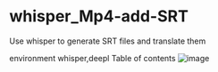 # whisper_Mp4-add-SRT
Use whisper to generate SRT files and translate them

environment whisper,deepl
Table of contents
![image](https://github.com/windysime/whisper_Mp4-To-SRT/assets/166217026/9ed6eb92-b68f-4754-979b-2fe5b39467be)
